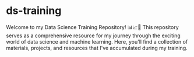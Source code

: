 # ds-training
Welcome to my Data Science Training Repository! 📊📈🧠  This repository serves as a comprehensive resource for my journey through the exciting world of data science and machine learning. Here, you'll find a collection of materials, projects, and resources that I've accumulated during my training.
